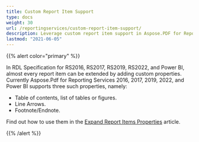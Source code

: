 ```yaml
---
title: Custom Report Item Support
type: docs
weight: 30
url: /reportingservices/custom-report-item-support/
description: Leverage custom report item support in Aspose.PDF for Reporting Services. Achieve tailored, high-quality PDF outputs effortlessly.
lastmod: "2021-06-05"
---
```


{{% alert color="primary" %}}

In RDL Specification for RS2016, RS2017, RS2019, RS2022, and Power BI, almost every report item can be extended by adding custom properties. Currently Aspose.Pdf for Reporting Services 2016, 2017, 2019, 2022, and Power BI supports three such properties, namely:

- Table of contents, list of tables or figures.
- Line Arrows.
- Footnote/Endnote.

Find out how to use them in the [Expand Report Items Properties](/pdf/reportingservices/expand-report-items-properties/) article.

{{% /alert %}}
